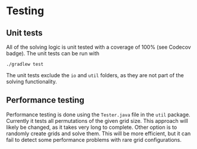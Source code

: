 # Testing

## Unit tests

All of the solving logic is unit tested with a coverage of 100% (see Codecov badge). The unit tests can be run with

``
./gradlew test
``

The unit tests exclude the `io` and `util` folders, as they are not part of the solving functionality. 

## Performance testing

Performance testing is done using the `Tester.java` file in the `util` package. Currently it tests all permutations of the given grid size. 
This approach will likely be changed, as it takes very long to complete. Other option is to randomly create grids and solve them. This will be more efficient, but it can fail to
detect some performance problems with rare grid configurations. 
